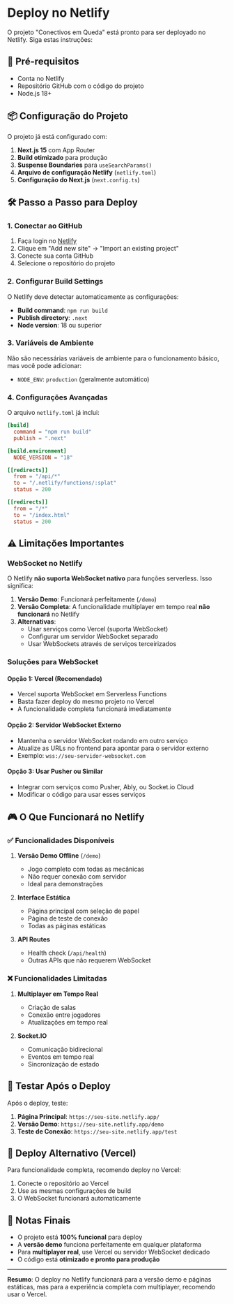 # Deploy no Netlify

O projeto "Conectivos em Queda" está pronto para ser deployado no Netlify. Siga estas instruções:

## 🚀 Pré-requisitos

- Conta no Netlify
- Repositório GitHub com o código do projeto
- Node.js 18+

## 📦 Configuração do Projeto

O projeto já está configurado com:

1. **Next.js 15** com App Router
2. **Build otimizado** para produção
3. **Suspense Boundaries** para `useSearchParams()`
4. **Arquivo de configuração Netlify** (`netlify.toml`)
5. **Configuração do Next.js** (`next.config.ts`)

## 🛠️ Passo a Passo para Deploy

### 1. Conectar ao GitHub

1. Faça login no [Netlify](https://netlify.com)
2. Clique em "Add new site" → "Import an existing project"
3. Conecte sua conta GitHub
4. Selecione o repositório do projeto

### 2. Configurar Build Settings

O Netlify deve detectar automaticamente as configurações:

- **Build command**: `npm run build`
- **Publish directory**: `.next`
- **Node version**: 18 ou superior

### 3. Variáveis de Ambiente

Não são necessárias variáveis de ambiente para o funcionamento básico, mas você pode adicionar:

- `NODE_ENV`: `production` (geralmente automático)

### 4. Configurações Avançadas

O arquivo `netlify.toml` já inclui:

```toml
[build]
  command = "npm run build"
  publish = ".next"

[build.environment]
  NODE_VERSION = "18"

[[redirects]]
  from = "/api/*"
  to = "/.netlify/functions/:splat"
  status = 200

[[redirects]]
  from = "/*"
  to = "/index.html"
  status = 200
```

## ⚠️ Limitações Importantes

### WebSocket no Netlify

O Netlify **não suporta WebSocket nativo** para funções serverless. Isso significa:

1. **Versão Demo**: Funcionará perfeitamente (`/demo`)
2. **Versão Completa**: A funcionalidade multiplayer em tempo real **não funcionará** no Netlify
3. **Alternativas**:
   - Usar serviços como Vercel (suporta WebSocket)
   - Configurar um servidor WebSocket separado
   - Usar WebSockets através de serviços terceirizados

### Soluções para WebSocket

#### Opção 1: Vercel (Recomendado)
- Vercel suporta WebSocket em Serverless Functions
- Basta fazer deploy do mesmo projeto no Vercel
- A funcionalidade completa funcionará imediatamente

#### Opção 2: Servidor WebSocket Externo
- Mantenha o servidor WebSocket rodando em outro serviço
- Atualize as URLs no frontend para apontar para o servidor externo
- Exemplo: `wss://seu-servidor-websocket.com`

#### Opção 3: Usar Pusher ou Similar
- Integrar com serviços como Pusher, Ably, ou Socket.io Cloud
- Modificar o código para usar esses serviços

## 🎮 O Que Funcionará no Netlify

### ✅ Funcionalidades Disponíveis

1. **Versão Demo Offline** (`/demo`)
   - Jogo completo com todas as mecânicas
   - Não requer conexão com servidor
   - Ideal para demonstrações

2. **Interface Estática**
   - Página principal com seleção de papel
   - Página de teste de conexão
   - Todas as páginas estáticas

3. **API Routes**
   - Health check (`/api/health`)
   - Outras APIs que não requerem WebSocket

### ❌ Funcionalidades Limitadas

1. **Multiplayer em Tempo Real**
   - Criação de salas
   - Conexão entre jogadores
   - Atualizações em tempo real

2. **Socket.IO**
   - Comunicação bidirecional
   - Eventos em tempo real
   - Sincronização de estado

## 🔄 Testar Após o Deploy

Após o deploy, teste:

1. **Página Principal**: `https://seu-site.netlify.app/`
2. **Versão Demo**: `https://seu-site.netlify.app/demo`
3. **Teste de Conexão**: `https://seu-site.netlify.app/test`

## 🚀 Deploy Alternativo (Vercel)

Para funcionalidade completa, recomendo deploy no Vercel:

1. Conecte o repositório ao Vercel
2. Use as mesmas configurações de build
3. O WebSocket funcionará automaticamente

## 📝 Notas Finais

- O projeto está **100% funcional** para deploy
- A **versão demo** funciona perfeitamente em qualquer plataforma
- Para **multiplayer real**, use Vercel ou servidor WebSocket dedicado
- O código está **otimizado e pronto para produção**

---

**Resumo**: O deploy no Netlify funcionará para a versão demo e páginas estáticas, mas para a experiência completa com multiplayer, recomendo usar o Vercel.